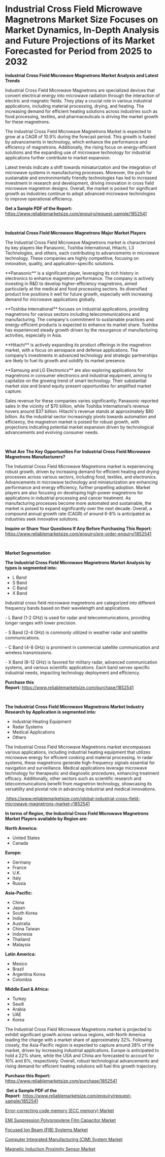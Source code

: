 <p><h1>Industrial Cross Field Microwave Magnetrons Market Size Focuses on Market Dynamics, In-Depth Analysis and Future Projections of its Market Forecasted for Period from 2025 to 2032</h1></p><p><strong>Industrial Cross Field Microwave Magnetrons Market Analysis and Latest Trends</strong></p>
<p><p>Industrial Cross Field Microwave Magnetrons are specialized devices that convert electrical energy into microwave radiation through the interaction of electric and magnetic fields. They play a crucial role in various industrial applications, including material processing, drying, and heating. The increasing demand for efficient heating solutions across industries such as food processing, textiles, and pharmaceuticals is driving the market growth for these magnetrons.</p><p>The Industrial Cross Field Microwave Magnetrons Market is expected to grow at a CAGR of 10.9% during the forecast period. This growth is fueled by advancements in technology, which enhance the performance and efficiency of magnetrons. Additionally, the rising focus on energy-efficient solutions and the expanding use of microwave technology for industrial applications further contribute to market expansion.</p><p>Latest trends indicate a shift towards miniaturization and the integration of microwave systems in manufacturing processes. Moreover, the push for sustainable and environmentally friendly technologies has led to increased investment in research and development, driving innovation in cross field microwave magnetron designs. Overall, the market is poised for significant growth as industries continue to adopt advanced microwave technologies to improve operational efficiency.</p></p>
<p><strong>Get a Sample PDF of the Report:&nbsp;</strong> <a href="https://www.reliablemarketsize.com/enquiry/request-sample/1852541?utm_campaign=1991&utm_medium=2&utm_source=Github&utm_content=ia&utm_term=28022025&utm_id=industrial-cross-field-microwave-magnetrons">https://www.reliablemarketsize.com/enquiry/request-sample/1852541</a></p>
<p>&nbsp;</p>
<p><strong>Industrial Cross Field Microwave Magnetrons Major Market Players</strong></p>
<p><p>The Industrial Cross Field Microwave Magnetrons market is characterized by key players like Panasonic, Toshiba International, Hitachi, L3 Technologies, and others, each contributing to advancements in microwave technology. These companies are highly competitive, focusing on innovation, quality, and application-specific solutions.</p><p>**Panasonic** is a significant player, leveraging its rich history in electronics to enhance magnetron performance. The company is actively investing in R&D to develop higher-efficiency magnetrons, aimed particularly at the medical and food processing sectors. Its diversified product line positions it well for future growth, especially with increasing demand for microwave applications globally.</p><p>**Toshiba International** focuses on industrial applications, providing magnetrons for various sectors including telecommunications and manufacturing. The company's commitment to sustainable practices and energy-efficient products is expected to enhance its market share. Toshiba has experienced steady growth driven by the resurgence of manufacturing activities, especially in Asia.</p><p>**Hitachi** is actively expanding its product offerings in the magnetron market, with a focus on aerospace and defense applications. The company’s investments in advanced technology and strategic partnerships are likely to fuel its growth and solidify its market presence.</p><p>**Samsung and LG Electronics** are also exploring applications for magnetrons in consumer electronics and industrial equipment, aiming to capitalize on the growing trend of smart technology. Their substantial market size and brand equity present opportunities for amplified market capture.</p><p>Sales revenue for these companies varies significantly; Panasonic reported sales in the vicinity of $70 billion, while Toshiba International’s revenue hovers around $37 billion. Hitachi's revenue stands at approximately $80 billion. As the industrial sector increasingly pivots towards automation and efficiency, the magnetron market is poised for robust growth, with projections indicating potential market expansion driven by technological advancements and evolving consumer needs.</p></p>
<p>&nbsp;</p>
<p><strong>What Are The Key Opportunities For Industrial Cross Field Microwave Magnetrons Manufacturers?</strong></p>
<p><p>The Industrial Cross Field Microwave Magnetrons market is experiencing robust growth, driven by increasing demand for efficient heating and drying processes across various sectors, including food, textiles, and electronics. Advancements in microwave technology and miniaturization are enhancing performance and energy efficiency, further propelling adoption. Market players are also focusing on developing high-power magnetrons for applications in industrial processing and cancer treatment. As manufacturing processes become more automated and sustainable, the market is poised to expand significantly over the next decade. Overall, a compound annual growth rate (CAGR) of around 6-8% is anticipated as industries seek innovative solutions.</p></p>
<p><strong>Inquire or Share Your Questions If Any Before Purchasing This Report:</strong> <a href="https://www.reliablemarketsize.com/enquiry/pre-order-enquiry/1852541?utm_campaign=1991&utm_medium=2&utm_source=Github&utm_content=ia&utm_term=28022025&utm_id=industrial-cross-field-microwave-magnetrons">https://www.reliablemarketsize.com/enquiry/pre-order-enquiry/1852541</a></p>
<p>&nbsp;</p>
<p><strong>Market Segmentation</strong></p>
<p><strong>The Industrial Cross Field Microwave Magnetrons Market Analysis by types is segmented into:</strong></p>
<p><ul><li>L Band</li><li>S Band</li><li>C Band</li><li>X Band</li></ul></p>
<p><p>Industrial cross field microwave magnetrons are categorized into different frequency bands based on their wavelength and applications. </p><p>- L Band (1-2 GHz) is used for radar and telecommunications, providing longer ranges with lower precision. </p><p>- S Band (2-4 GHz) is commonly utilized in weather radar and satellite communications. </p><p>- C Band (4-8 GHz) is prominent in commercial satellite communication and wireless transmissions. </p><p>- X Band (8-12 GHz) is favored for military radar, advanced communication systems, and various scientific applications. Each band serves specific industrial needs, impacting technology deployment and efficiency.</p></p>
<p><strong>Purchase this Report:&nbsp;</strong><a href="https://www.reliablemarketsize.com/purchase/1852541?utm_campaign=1991&utm_medium=2&utm_source=Github&utm_content=ia&utm_term=28022025&utm_id=industrial-cross-field-microwave-magnetrons">https://www.reliablemarketsize.com/purchase/1852541</a></p>
<p>&nbsp;</p>
<p><strong>The Industrial Cross Field Microwave Magnetrons Market Industry Research by Application is segmented into:</strong></p>
<p><ul><li>Industrial Heating Equipment</li><li>Radar Systems</li><li>Medical Applications</li><li>Others</li></ul></p>
<p><p>The Industrial Cross Field Microwave Magnetrons market encompasses various applications, including industrial heating equipment that utilizes microwave energy for efficient cooking and material processing. In radar systems, these magnetrons generate high-frequency signals essential for navigation and surveillance. Medical applications leverage microwave technology for therapeutic and diagnostic procedures, enhancing treatment efficacy. Additionally, other sectors such as scientific research and telecommunications benefit from magnetron technology, showcasing its versatility and pivotal role in advancing industrial and medical innovations.</p></p>
<p><a href="https://www.reliablemarketsize.com/global-industrial-cross-field-microwave-magnetrons-market-r1852541?utm_campaign=1991&utm_medium=2&utm_source=Github&utm_content=ia&utm_term=28022025&utm_id=industrial-cross-field-microwave-magnetrons">&nbsp;https://www.reliablemarketsize.com/global-industrial-cross-field-microwave-magnetrons-market-r1852541</a></p>
<p><strong>In terms of Region, the Industrial Cross Field Microwave Magnetrons Market Players available by Region are:</strong></p>
<p>
    <p> <strong> North America: </strong>
        <ul>
            <li>United States</li>
            <li>Canada</li>
        </ul>
        </p> 
    <p> <strong> Europe: </strong>
        <ul>
            <li>Germany</li>
            <li>France</li>
            <li>U.K.</li>
            <li>Italy</li>
            <li>Russia</li>
        </ul>
        </p> 
    <p> <strong> Asia-Pacific: </strong>
        <ul>
            <li>China</li>
            <li>Japan</li>
            <li>South Korea</li>
            <li>India</li>
            <li>Australia</li>
            <li>China Taiwan</li>
            <li>Indonesia</li>
            <li>Thailand</li>
            <li>Malaysia</li>
        </ul>
        </p> 
    <p> <strong> Latin America: </strong>
        <ul>
            <li>Mexico</li>
            <li>Brazil</li>
            <li>Argentina Korea</li>
            <li>Colombia</li>
        </ul>
        </p> 
    <p> <strong> Middle East & Africa: </strong>
        <ul>
            <li>Turkey</li>
            <li>Saudi</li>
            <li>Arabia</li>
            <li>UAE</li>
            <li>Korea</li>
        </ul>
    </p>
    </p>
<p><p>The Industrial Cross Field Microwave Magnetrons market is projected to exhibit significant growth across various regions, with North America leading the charge with a market share of approximately 32%. Following closely, the Asia-Pacific region is expected to capture around 28% of the market, driven by increasing industrial applications. Europe is anticipated to hold a 22% share, while the USA and China are forecasted to account for 10% and 8%, respectively. Overall, robust technological advancements and rising demand for efficient heating solutions will fuel this growth trajectory.</p></p>
<p><strong>Purchase this Report: </strong><a href="https://www.reliablemarketsize.com/purchase/1852541?utm_campaign=1991&utm_medium=2&utm_source=Github&utm_content=ia&utm_term=28022025&utm_id=industrial-cross-field-microwave-magnetrons">https://www.reliablemarketsize.com/purchase/1852541</a></p>
<p>&nbsp;<strong>Get a Sample PDF of the Report:&nbsp;&nbsp;</strong><a href="https://www.reliablemarketsize.com/enquiry/request-sample/1852541?utm_campaign=1991&utm_medium=2&utm_source=Github&utm_content=ia&utm_term=28022025&utm_id=industrial-cross-field-microwave-magnetrons">https://www.reliablemarketsize.com/enquiry/request-sample/1852541</a></p>
<p><strong></strong></p>
<p><p><a href="https://github.com/hadshpinay/Market-Research-Report-List-1/blob/main/error-correcting-code-memory-ecc-memory-market.md?utm_campaign=1991&utm_medium=2&utm_source=Github&utm_content=ia&utm_term=28022025&utm_id=industrial-cross-field-microwave-magnetrons">Error-correcting code memory (ECC memory) Market</a></p><p><a href="https://github.com/fendtdjunawo/Market-Research-Report-List-1/blob/main/emi-suppression-polypropylene-film-capacitor-market.md?utm_campaign=1991&utm_medium=2&utm_source=Github&utm_content=ia&utm_term=28022025&utm_id=industrial-cross-field-microwave-magnetrons">EMI Suppression Polypropylene Film Capacitor Market</a></p><p><a href="https://github.com/kovasovitzzg/Market-Research-Report-List-1/blob/main/focused-ion-beam-fib-systems-market.md?utm_campaign=1991&utm_medium=2&utm_source=Github&utm_content=ia&utm_term=28022025&utm_id=industrial-cross-field-microwave-magnetrons">Focused Ion Beam (FIB) Systems Market</a></p><p><a href="https://github.com/catlowdarcys/Market-Research-Report-List-1/blob/main/computer-integrated-manufacturing-cim-system-market.md?utm_campaign=1991&utm_medium=2&utm_source=Github&utm_content=ia&utm_term=28022025&utm_id=industrial-cross-field-microwave-magnetrons">Computer Integrated Manufacturing (CIM) System Market</a></p><p><a href="https://github.com/danzopachllq/Market-Research-Report-List-1/blob/main/magnetic-induction-proximity-sensor-market.md?utm_campaign=1991&utm_medium=2&utm_source=Github&utm_content=ia&utm_term=28022025&utm_id=industrial-cross-field-microwave-magnetrons">Magnetic Induction Proximity Sensor Market</a></p></p>
